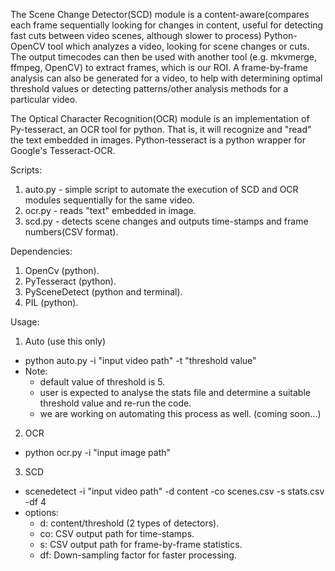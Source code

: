 The Scene Change Detector(SCD) module is a content-aware(compares each frame sequentially looking for changes in content, useful for detecting fast cuts between video scenes, although slower to process)
Python-OpenCV tool which analyzes a video, looking for scene changes or cuts. The output timecodes can then be used with another tool (e.g. mkvmerge, ffmpeg, OpenCV) to extract frames, which is our ROI. A frame-by-frame analysis can also be generated for a video,
to help with determining optimal threshold values or detecting patterns/other analysis methods for a particular video.

The Optical Character Recognition(OCR) module is an implementation of Py-tesseract, an OCR tool for python.
That is, it will recognize and "read" the text embedded in images. Python-tesseract is a python wrapper for Google's Tesseract-OCR.

Scripts:
1. auto.py - simple script to automate the execution of SCD and OCR modules sequentially for the same video.
2. ocr.py - reads "text" embedded in image.
3. scd.py - detects scene changes and outputs time-stamps and frame numbers(CSV format).

Dependencies:
1. OpenCv (python).
2. PyTesseract (python).
3. PySceneDetect (python and terminal).
4. PIL (python).

Usage:
1. Auto (use this only)
  - python auto.py -i "input video path" -t "threshold value"
  - Note:
      - default value of threshold is 5.
      - user is expected to analyse the stats file and determine a suitable threshold value and re-run the code.
      - we are working on automating this process as well. (coming soon...)
      
2. OCR
  - python ocr.py -i "input image path"
  
3. SCD
  - scenedetect -i "input video path" -d content -co scenes.csv -s stats.csv -df 4
  - options:
      - d: content/threshold (2 types of detectors).
      - co: CSV output path for time-stamps.
      - s: CSV output path for frame-by-frame statistics.
      - df: Down-sampling factor for faster processing.
